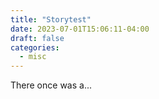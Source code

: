 ```yaml
---
title: "Storytest"
date: 2023-07-01T15:06:11-04:00
draft: false
categories:
  - misc
---
```

There once was a...
